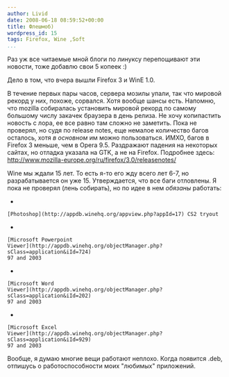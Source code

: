 ```yaml
---
author: Livid
date: 2008-06-18 08:59:52+00:00
title: Флешмоб)
wordpress_id: 15
tags: Firefox, Wine ,Soft
...
```


Раз уж все читаемые мной блоги по линуксу перепощивают эти новости, тоже
добавлю свои 5 копеек :)

Дело в том, что вчера вышли Firefox 3 и WinE 1.0.


<!--more-->



В течение первых пары часов, сервера мозилы упали, так что мировой
рекорд у них, похоже, сорвался. Хотя вообще шансы есть. Напомню, что
mozilla собиралась установить мировой рекорд по самому большому числу
закачек браузера в день релиза. Не хочу копипастить новость с лора, ее
все равно там сложно не заметить. Пока не проверял, но судя по release
notes, еще немалое количество багов осталось, хотя *в основном* им можно
пользоваться. ИМХО, багов в Firefox 3 меньше, чем в Opera 9.5.
Раздражают падения на некоторых сайтах, но отладка указала на GTK, а не
на Firefox. Подробнее здесь:
<http://www.mozilla-europe.org/ru/firefox/3.0/releasenotes/>

Wine мы ждали 15 лет. То есть я-то его жду всего лет 6-7, но
разрабатывается он уже 15. Утверждается, что все баги отловлены. Я пока
не проверял (лень собирать), но по идее в нем *обязаны* работать:

-   

    [Photoshop](http://appdb.winehq.org/appview.php?appId=17) CS2 tryout

    

-   

    [Microsoft Powerpoint
    Viewer](http://appdb.winehq.org/objectManager.php?sClass=application&iId=724)
    97 and 2003

    

-   

    [Microsoft Word
    Viewer](http://appdb.winehq.org/objectManager.php?sClass=application&iId=202)
    97 and 2003

    

-   

    [Microsoft Excel
    Viewer](http://appdb.winehq.org/objectManager.php?sClass=application&iId=929)
    97 and 2003

    


Вообще, я думаю многие вещи работают неплохо. Когда появится .deb,
отпишусь о работоспособности моих "любимых" приложений.
